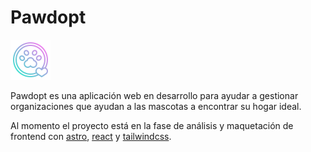# Pawdopt

![logo](public/favicon.png)

Pawdopt es una aplicación web en desarrollo para ayudar a gestionar organizaciones que ayudan a las mascotas a encontrar su hogar ideal.

Al momento el proyecto está en la fase de análisis y maquetación de frontend con [astro](https://astro.build), [react](https://reactjs.org/) y [tailwindcss](https://tailwindcss.com/).
